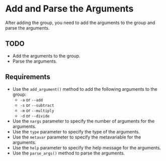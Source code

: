 # Add and Parse the Arguments

After adding the group, you need to add the arguments to the group and parse the arguments.

## TODO

- Add the arguments to the group.
- Parse the arguments.

## Requirements

- Use the `add_argument()` method to add the following arguments to the group:
  - `-a` or `--add`
  - `-s` or `--subtract`
  - `-m` or `--multiply`
  - `-d` or `--divide`
- Use the `nargs` parameter to specify the number of arguments for the arguments.
- Use the `type` parameter to specify the type of the arguments.
- Use the `metavar` parameter to specify the metavariable for the arguments.
- Use the `help` parameter to specify the help message for the arguments.
- Use the `parse_args()` method to parse the arguments.
